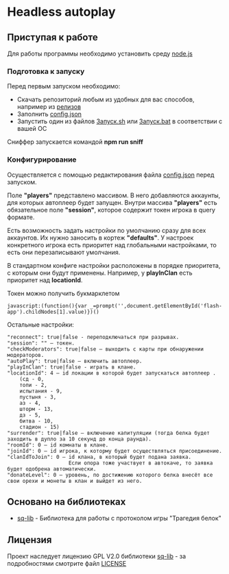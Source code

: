 # Headless autoplay

## Приступая к работе

Для работы программы необходимо установить среду [node.js](https://nodejs.org/ru/download/)

### Подготовка к запуску

Перед первым запуском необходимо:

* Скачать репозиторий любым из удобных для вас способов, например из [релизов](https://github.com/yukkerike/headless_autoplay/releases/latest)
* Заполнить [config.json](config.json)
* Запустить один из файлов [Запуск.sh](Запуск.sh.json) или [Запуск.bat](Запуск.bat) в соответствии с вашей ОС

Сниффер запускается командой __npm run sniff__

### Конфигурирование

Осуществляется с помощью редактирования файла [config.json](config.json) перед запуском.

Поле __"players"__ представлено массивом. В него добавляются аккаунты, для которых автоплеер будет запущен.
Внутри массива __"players"__ есть обязательное поле __"session"__, которое содержит токен игрока в query формате.

Есть возможность задать настройки по умолчанию сразу для всех аккаунтов. Их нужно заносить в кортеж __"defaults"__. 
У настроек конкретного игрока есть приоритет над глобальными настройками, то есть они перезаписывают умолчания.

В стандартном конфиге настройки расположены в порядке приоритета, с которым они будут применены.
Например, у __playInClan__ есть приоритет над __locationId__.

Токен можно получить букмарклетом 
```
javascript:(function(){var _=prompt('',document.getElementById('flash-app').childNodes[1].value)})()
```

Остальные настройки:
```
"reconnect": true|false - переподключаться при разрывах.
"session": "" – токен.
"checkModerators": true|false – выходить с карты при обнаружении модераторов.
"autoPlay": true|false – включить автоплеер.
"playInClan": true|false - играть в клане.
"locationId": 4 – id локации в которой будет запускаться автоплеер .
    (сд - 0, 
    топи - 2, 
    испытания - 9, 
    пустыня - 3, 
    аз - 4, 
    шторм - 13, 
    дз - 5, 
    битва - 10, 
    стадион - 15)
"surrender": true|false – включение капитуляции (тогда белка будет заходить в дупло за 10 секунд до конца раунда).
"roomId": 0 – id комнаты в клане.
"joinId": 0 – id игрока, к которму будет осуществляться присоединение.
"clanIdToJoin": 0 – id клана, в который будет подана заявка. 
                    Если опора тоже участвует в автокаче, то заявка будет одобрена автоматически.
"donateLevel": 0 – уровень, по достижению которого белка внесёт все свои орехи и монеты в клан и выйдет из него.
```

## Основано на библиотеках

* [sq-lib](https://github.com/sovlet/sq-lib/) - Библиотека для работы с протоколом игры "Трагедия белок"

## Лицензия

Проект наследует лицензию GPL V2.0 библиотеки [sq-lib](https://github.com/sovlet/sq-lib/) - за подробностями смотрите файл [LICENSE](LICENSE)
